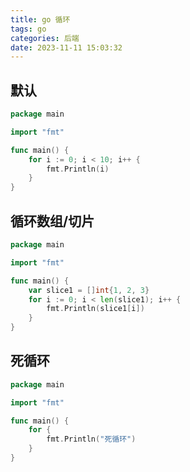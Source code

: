 ```yaml
---
title: go 循环
tags: go
categories: 后端
date: 2023-11-11 15:03:32
---
```

<meta name="referrer" content="no-referrer"/>

## 默认

```go
package main

import "fmt"

func main() {
	for i := 0; i < 10; i++ {
		fmt.Println(i)
	}
}

```

## 循环数组/切片

```go
package main

import "fmt"

func main() {
	var slice1 = []int{1, 2, 3}
	for i := 0; i < len(slice1); i++ {
		fmt.Println(slice1[i])
	}
}

```

## 死循环

```go
package main

import "fmt"

func main() {
	for {
		fmt.Println("死循环")
	}
}

```
